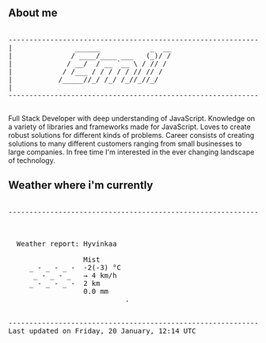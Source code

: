 ## About me

<pre>

--------------------------------------------------------------------------------------
|			    ______            _  __
|			   / ____/____ ___   (_)/ /
|			  / __/  / __ `__ \ / // / 
|			 / /___ / / / / / // // /  
|			/_____//_/ /_/ /_//_//_/   
|                           
--------------------------------------------------------------------------------------

</pre>

Full Stack Developer with deep understanding of JavaScript. Knowledge on a variety of libraries and frameworks made for JavaScript. Loves to create robust solutions for different kinds of problems. Career consists of creating solutions to many different customers ranging from small businesses to large companies. In free time I'm interested in the ever changing landscape of technology. 



## Weather where i'm currently  

<pre>

--------------------------------------------------------------------------------------


 
  Weather report: Hyvinkaa  
    
                  Mist  
     _ - _ - _ -  -2(-3) °C  
      _ - _ - _   → 4 km/h  
     _ - _ - _ -  2 km  
                  0.0 mm  
                            .


--------------------------------------------------------------------------------------
Last updated on Friday, 20 January, 12:14 UTC
</pre>
